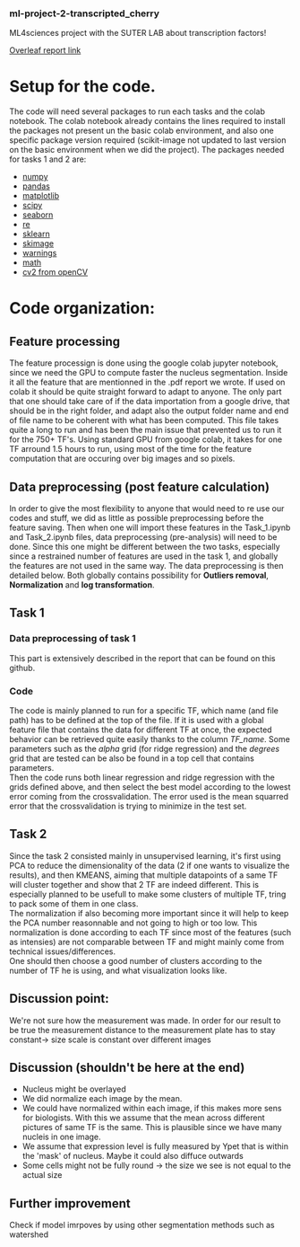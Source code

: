 ### ml-project-2-transcripted_cherry

ML4sciences project with the SUTER LAB about transcription factors!

[Overleaf report link](https://www.overleaf.com/project/6396e543351e79205bde5cb8)

# Setup for the code.
The code will need several packages to run each tasks and the colab notebook. The colab notebook already contains the lines required to install the packages not present un the basic colab environment, and also one specific package version required (scikit-image not updated to last version on the basic environment when we did the project).
The packages needed for tasks 1 and 2 are:
- [numpy](https://numpy.org/)
- [pandas](https://pandas.pydata.org/)
- [matplotlib](https://matplotlib.org/)
- [scipy](https://scipy.org/)
- [seaborn](https://seaborn.pydata.org/)
- [re](https://docs.python.org/3/library/re.html)
- [sklearn](https://scikit-learn.org/stable/)
- [skimage](https://scikit-image.org/)
- [warnings](https://docs.python.org/3/library/warnings.html)
- [math](https://docs.python.org/3/library/math.html)
- [cv2 from openCV](https://pypi.org/project/opencv-python/)

# Code organization:

## Feature processing
The feature processign is done using the google colab jupyter notebook, since we need the GPU to compute faster the nucleus segmentation. Inside it all the feature that are mentionned in the .pdf report we wrote. If used on colab it should be quite straight forward to adapt to anyone. The only part that one should take care of if the data importation from a google drive, that should be in the right folder, and adapt also the output folder name and end of file name to be coherent with what has been computed.
This file takes quite a long to run and has been the main issue that prevented us to run it for the 750+ TF's. Using standard GPU from google colab, it takes for one TF arround $1.5$ hours to run, using most of the time for the feature computation that are occuring over big images and so pixels.

## Data preprocessing (post feature calculation)
In order to give the most flexibility to anyone that would need to re use our codes and stuff, we did as little as possible preprocessing before the feature saving. Then when one will import these features in the Task_1.ipynb and Task_2.ipynb files, data preprocessing (pre-analysis) will need to be done. Since this one might be different between the two tasks, especially since a restrained number of features are used in the task 1, and globally the features are not used in the same way. The data preprocessing is then detailed below. Both globally contains possibility for __Outliers removal__, __Normalization__ and __log transformation__.

## Task 1

### Data preprocessing of task 1
This part is extensively described in the report that can be found on this github.

### Code
The code is mainly planned to run for a specific TF, which name (and file path) has to be defined at the top of the file. If it is used with a global feature file that contains the data for different TF at once, the expected behavior can be retrieved quite easily thanks to the column _TF_name_. Some parameters such as the $alpha$ grid (for ridge regression) and the $degrees$ grid that are tested can be also be found in a top cell that contains parameters. \
Then the code runs both linear regression and ridge regression with the grids defined above, and then select the best model according to the lowest error coming from the crossvalidation. The error used is the mean squarred error that the crossvalidation is trying to minimize in the test set.

## Task 2

Since the task 2 consisted mainly in unsupervised learning, it's first using PCA to reduce the dimensionality of the data (2 if one wants to visualize the results), and then KMEANS, aiming that multiple datapoints of a same TF will cluster together and show that 2 TF are indeed different. This is especially planned to be usefull to make some clusters of multiple TF, tring to pack some of them in one class. \
The normalization if also becoming more important since it will help to keep the PCA number reasonnable and not going to high or too low. This normalization is done according to each TF since most of the features (such as intensies) are not comparable between TF and might mainly come from technical issues/differences. \
One should then choose a good number of clusters according to the number of TF he is using, and what visualization looks like. 



## Discussion point: 
We're not sure how the measurement was made. In order for our result to be true the measurement distance to the measurement plate has to stay constant-> size scale is constant over different images
## Discussion (shouldn't be here at the end)
- Nucleus might be overlayed
- We did normalize each image by the mean. 
- We could have normalized within each image, if this makes more sens for biologists. With this we assume that the mean across different pictures of same TF is the same. This is plausible since we have many nucleis in one image.
- We assume that expression level is fully measured by Ypet that is within the 'mask' of nucleus. Maybe it could also diffuce outwards
- Some cells might not be fully round -> the size we see is not equal to the actual size

## Further improvement
Check if model imrpoves by using other segmentation methods such as watershed 

